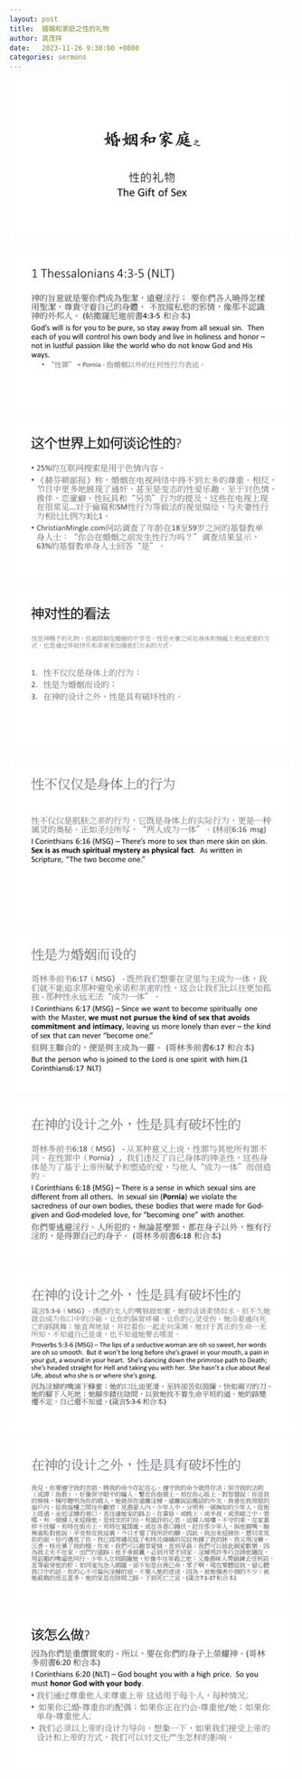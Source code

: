 ```yaml
---
layout: post
title:  婚姻和家庭之性的礼物
author: 龚茂祥
date:   2023-11-26 9:30:00 +0800
categories: sermons
---
```


![](/images/20231126/Slide1.JPG)

![](/images/20231126/Slide2.JPG)

![](/images/20231126/Slide3.JPG)

![](/images/20231126/Slide4.JPG)

![](/images/20231126/Slide5.JPG)

![](/images/20231126/Slide6.JPG)

![](/images/20231126/Slide7.JPG)

![](/images/20231126/Slide8.JPG)

![](/images/20231126/Slide9.JPG)

![](/images/20231126/Slide10.JPG)